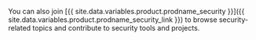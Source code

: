 You can also join [{{ site.data.variables.product.prodname_security }}]({{ site.data.variables.product.prodname_security_link }}) to browse security-related topics and contribute to security tools and projects. 
